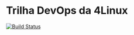 # Trilha DevOps da 4Linux


[![Build Status](https://travis-ci.com/eduardotecnologo/DevOpsLab-HelloWorld.svg?branch=master)](https://travis-ci.com/eduardotecnologo/DevOpsLab-HelloWorld)